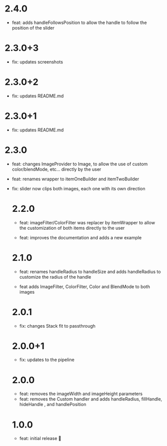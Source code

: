 # 2.4.0

- feat: adds handleFollowsPosition to allow the handle to follow the position of the slider

# 2.3.0+3

- fix: updates screenshots

# 2.3.0+2

- fix: updates README.md

# 2.3.0+1

- fix: updates README.md

# 2.3.0

- feat: changes ImageProvider<Object> to Image, to allow the use of custom color/blendMode, etc... directly by the user

- feat: renames wrapper to itemOneBuilder and itemTwoBuilder

- fix: slider now clips both images, each one with its own direction

# 2.2.0

- feat: imageFilter/ColorFilter was replacer by itemWrapper to allow the customization of both items directly to the user

- feat: improves the documentation and adds a new example

# 2.1.0

- feat: renames handleRadius to handleSize and adds handleRadius to customize the radius of the handle

- feat adds ImageFilter, ColorFilter, Color and BlendMode to both images

# 2.0.1

- fix: changes Stack fit to passthrough

# 2.0.0+1

- fix: updates to the pipeline

# 2.0.0

- feat: removes the imageWidth and imageHeight parameters
- feat: removes the Custom handler and adds handleRadius, fillHandle, hideHandle , and handlePosition

# 1.0.0

- feat: initial release 🎉
